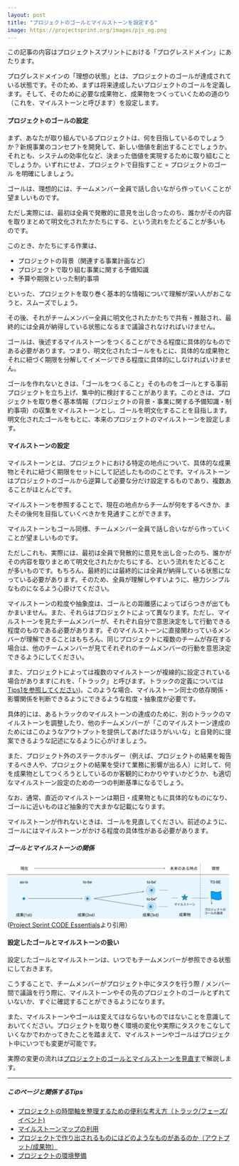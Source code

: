 ```yaml
---
layout: post
title: "プロジェクトのゴールとマイルストーンを設定する"
image: https://projectsprint.org/images/pjs_og.png
---
```


この記事の内容はプロジェクトスプリントにおける「プログレスドメイン」にあたります。

プログレスドメインの「理想の状態」とは、プロジェクトのゴールが達成されている状態です。そのため、まずは将来達成したいプロジェクトのゴールを定義します。そして、そのために必要な成果物と、成果物をつくっていくための道のり（これを、マイルストーンと呼びます）を設定します。

#### プロジェクトのゴールの設定

まず、あなたが取り組んでいるプロジェクトは、何を目指しているのでしょうか？新規事業のコンセプトを開発して、新しい価値を創出することでしょうか。それとも、システムの効率化など、決まった価値を実現するために取り組むことでしょうか。いずれにせよ、プロジェクトで目指すこと = プロジェクトのゴール を明確にしましょう。

ゴールは、理想的には、チームメンバー全員で話し合いながら作っていくことが望ましいものです。

ただし実際には、最初は全員で発散的に意見を出し合ったのち、誰かがその内容を取りまとめて明文化されたかたちにする、という流れをたどることが多いものです。

このとき、かたちにする作業は、

- プロジェクトの背景（関連する事業計画など）
- プロジェクトで取り組む事業に関する予備知識
- 予算や期限といった制約事項

といった、プロジェクトを取り巻く基本的な情報について理解が深い人がおこなうと、スムーズでしょう。

その後、それがチームメンバー全員に明文化されたかたちで共有・推敲され、最終的には全員が納得している状態になるまで議論されなければいけません。

ゴールは、後述するマイルストーンをつくることができる程度に具体的なものである必要があります。つまり、明文化されたゴールをもとに、具体的な成果物とそれに紐づく期限を分解してイメージできる程度に具体的にしなければいけません。

ゴールを作れないときは、「ゴールをつくること」そのものをゴールとする事前プロジェクトを立ち上げ、集中的に検討することがあります。このときは、プロジェクトを取り巻く基本情報（プロジェクトの背景・事業に関する予備知識・制約事項）の収集をマイルストーンとし、ゴールを明文化することを目指します。明文化されたゴールをもとに、本来のプロジェクトのマイルストーンを設定します。

#### マイルストーンの設定
マイルストーンとは、プロジェクトにおける特定の地点について、具体的な成果物とそれに紐づく期限をセットにして記述したもののことです。マイルストーンはプロジェクトのゴールから逆算して必要な分だけ設定するものであり、複数あることがほとんどです。

マイルストーンを参照することで、現在の地点からチームが何をするべきか、またその後何を目指していくべきかを見通すことができます。

マイルストーンもゴール同様、チームメンバー全員で話し合いながら作っていくことが望ましいものです。

ただしこれも、実際には、最初は全員で発散的に意見を出し合ったのち、誰かがその内容を取りまとめて明文化されたかたちにする、という流れをたどることが多いものです。もちろん、最終的には最終的には全員が納得している状態になっている必要があります。そのため、全員が理解しやすいように、極力シンプルなものになるよう心掛けてください。

マイルストーンの粒度や抽象度は、ゴールとの距離感によってばらつきが出てもかまいません。また、それらはプロジェクトによって異なります。ただし、マイルストーンを見たチームメンバーが、それぞれ自分で意思決定をして行動できる程度のものである必要があります。そのマイルストーンに直接関わっているメンバーが理解できることはもちろん、同じプロジェクトに複数のチームが存在する場合は、他のチームメンバーが見てそれぞれのチームメンバーの行動を意思決定できるようにしてください。

また、プロジェクトによっては複数のマイルストーンが複線的に設定されている場合があります(これを、「トラック」と呼びます。トラックの定義については[Tips1を参照してください](../tips/tips1.md))。このような場合、マイルストーン同士の依存関係・影響関係を判断できるようにできるような粒度・抽象度が必要です。

具体的には、あるトラックのマイルストーンの達成のために、別のトラックのマイルストーンを調整したり、他のチームメンバーが「このマイルストーン達成のためにはこのようなアウトプットを提供してあげたほうがいいな」と自発的に提案できるような記述になるように心がけましょう。

また、プロジェクト外のステークホルダー（例えば、プロジェクトの結果を報告するべき人や、プロジェクトの結果を受けて業務に影響が出る人）に対して、何を成果物としてつくろうとしているのか客観的にわかりやすいかどうか、も適切なマイルストーン設定のための一つの判断基準になるでしょう。

なお、通常、直近のマイルストーンは期日・成果物ともに具体的なものになり、ゴールに近いものほど抽象的で大まかな記載になります。

マイルストーンが作れないときは、ゴールを見直してください。前述のように、ゴールにはマイルストーンがかける程度の具体性がある必要があります。

##### ゴールとマイルストーンの関係
![ゴールとマイルストーンの関係](/ja/images/goal-milestone.png)
([Project Sprint CODE Essentials](../../code/.md)より引用）

#### 設定したゴールとマイルストーンの扱い
設定したゴールとマイルストーンは、いつでもチームメンバーが参照できる状態にしておきます。

こうすることで、チームメンバーがプロジェクト中にタスクを行う際 / メンバー間で議論を行う際に、マイルストーンやその先のプロジェクトのゴールとずれていないか、すぐに確認することができるようになります。

また、マイルストーンやゴールは変えてはならないものではないことを意識しておいてください。プロジェクトを取り巻く環境の変化や実際にタスクをこなしていくなかでわかってきたことを踏まえて、マイルストーンやゴールはプロジェクト中にいつでも変更が可能です。

実際の変更の流れは[プロジェクトのゴールとマイルストーンを見直す](../tutorial/section4-2.md)で解説します。

----
##### このページと関係するTips
- [プロジェクトの時間軸を整理するための便利な考え方（トラック/フェーズ/イベント)](../tips/tips1.md)
- [マイルストーンマップの利用](../tips/tips2.md)
- [プロジェクトで作り出されるものにはどのようなものがあるのか（アウトプット/成果物）](../tips/tips3.md)
- [プロジェクトの環境整備](../tips/tips4.md)
